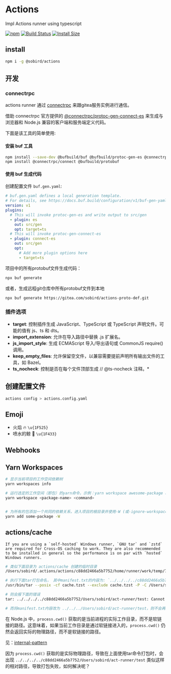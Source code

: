 # Actions
Impl Actions runner using typescript

[![npm][npm]][npm-url]
[![Build Status][build-status]][build-status-url]
[![Install Size][size]][size-url]

## install

```sh
npm i -g @sobird/actions
```

## 开发

### connectrpc

actions runner 通过 [connectrpc](https://github.com/connectrpc) 来跟gitea服务实例进行通信。

借助 connectrpc 官方提供的 [@connectrpc/protoc-gen-connect-es](https://www.npmjs.com/package/@connectrpc/protoc-gen-connect-es) 来生成与浏览器和 Node.js 兼容的客户端和服务端定义代码。

下面是该工具的简单使用:

#### 安装 buf 工具
```sh
npm install --save-dev @bufbuild/buf @bufbuild/protoc-gen-es @connectrpc/protoc-gen-connect-es
npm install @connectrpc/connect @bufbuild/protobuf
```

#### 使用 buf 生成代码

创建配置文件 `buf.gen.yaml`:

```yml
# buf.gen.yaml defines a local generation template.
# For details, see https://docs.buf.build/configuration/v1/buf-gen-yaml
version: v1
plugins:
  # This will invoke protoc-gen-es and write output to src/gen
  - plugin: es
    out: src/gen
    opt: target=ts
  # This will invoke protoc-gen-connect-es
  - plugin: connect-es
    out: src/gen
    opt:
      # Add more plugin options here
      - target=ts
```
项目中的所有protobuf文件生成代码：

```sh
npx buf generate
```

或者，生成远程git仓库中所有protobuf文件到本地

```sh
npx buf generate https://gitea.com/sobird/actions-proto-def.git
```

### 插件选项
* **target**: 控制插件生成 JavaScript、TypeScript 或 TypeScript 声明文件。可能的值有 js、ts 和 dts。
* **import_extension**: 允许在导入路径中替换 .js 扩展名。
* **js_import_style**: 生成 ECMAScript 导入/导出语句或 CommonJS require() 调用。
* **keep_empty_files**: 允许保留空文件，以兼容需要提前声明所有输出文件的工具，如 Bazel。
* **ts_nocheck**: 控制是否在每个文件顶部生成 // @ts-nocheck 注释。*

## 创建配置文件

```sh
actions config > actions.config.yaml
```

## Emoji

* 火焰 🔥 `\u{1F525}`
* 喷水的鲸 🐳 `\u{1F433}`

## Webhooks


## Yarn Workspaces

```sh
# 显示当前项目的工作空间依赖树
yarn workspaces info

# 运行选定的工作空间（即包）的yarn命令，示例：yarn workspace awesome-package add react --dev
yarn workspace <package-name> <command>


# 为所有的包添加一个共同的依赖关系，进入项目的根目录并使用-W (或-ignore-workspace-root-check) 标志
yarn add some-package -W
```

## actions/cache

```
If you are using a `self-hosted` Windows runner, `GNU tar` and `zstd` are required for Cross-OS caching to work. They are also recommended to be installed in general so the performance is on par with `hosted` Windows runners.
```

```sh
# 类似下面目录为 actions/cache 创建的临时目录
/Users/sobird/.actions/actions/c88dd2466a5b7752/home/runner/work/temp/7a3d7800-55cb-4962-bc11-684f0fccefb4

# 执行下面tar打包命名， 其中manifest.txt的内容为: `../../../../c88dd2466a5b7752/Users/sobird/act-runner/test`
/usr/bin/tar --posix -cf cache.tzst --exclude cache.tzst -P -C /Users/sobird/.actions/actions/c88dd2466a5b7752/Users/sobird/act-runner --files-from manifest.txt --use-compress-program zstdmt

# 则会报下面的错误
tar: ../../../../c88dd2466a5b7752/Users/sobird/act-runner/test: Cannot stat: No such file or directory

# 而将manifest.txt内容改为 ../../../Users/sobird/act-runner/test，则不会再报错，什么原因？

```

在 Node.js 中，`process.cwd()` 获取的是当前进程的实际工作目录，而不是软链接的路径。这意味着，如果当前工作目录是通过软链接进入的，`process.cwd()` 仍然会返回实际的物理路径，而不是软链接的路径。

见：[internal-pattern](https://github.com/actions/toolkit/blob/main/packages/glob/src/internal-pattern.ts#L261)

因为 `process.cwd()` 获取的是实际物理路径，导致在上面使用tar命令打包时，会出现 `../../../../c88dd2466a5b7752/Users/sobird/act-runner/test` 类似这样的相对路径，导致打包失败，如何解决呢？

<!-- Badges -->
[npm]: https://img.shields.io/npm/v/@sobird/act-runner.svg
[npm-url]: https://www.npmjs.com/package/@sobird/act-runner
[build-status]: https://img.shields.io/github/actions/workflow/status/sobird/act-runner/release-please.yml?label=CI&logo=github
[build-status-url]: https://github.com/sobird/act-runner/actions
[size]: https://packagephobia.com/badge?p=@sobird/act-runner
[size-url]: https://packagephobia.com/result?p=@sobird/act-runner